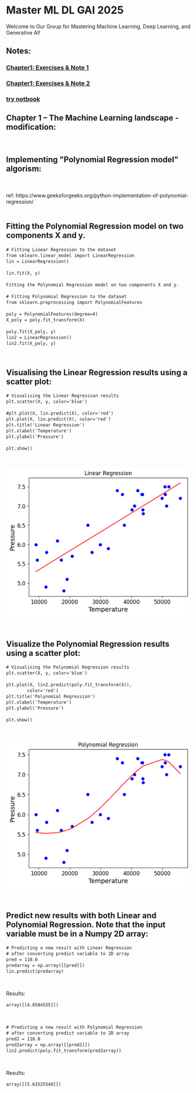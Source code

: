 # Master ML DL GAI 2025
Welcome to Our Group for Mastering Machine Learning, Deep Learning, and Generative AI!

## Notes:

### [Chapter1: Exercises & Note 1](https://github.com/Abdalla4AI/Master-ML_DL_GAI_2025/wiki/Chapter1:-Exercises-&-Note-1)</br>
### [Chapter1: Exercises & Note 2](https://github.com/Abdalla4AI/Master-ML_DL_GAI_2025/wiki/3.-Chaper1,-Exercises-&-Note-2)

### [try notbook](https://githubtocolab.com/Abdalla4AI/Master-ML_DL_GAI_2025/blob/main/Colab/01_the_machine_learning_landscape.ipynb)

## Chapter 1 – The Machine Learning landscape - modification:
</br>

## Implementing "Polynomial Regression model" algorism:
</br>
</br>
ref: https://www.geeksforgeeks.org/python-implementation-of-polynomial-regression/
</br>
</br>

## Fitting the Polynomial Regression model on two components X and y. 

```
# Fitting Linear Regression to the dataset
from sklearn.linear_model import LinearRegression
lin = LinearRegression()

lin.fit(X, y)

Fitting the Polynomial Regression model on two components X and y.

# Fitting Polynomial Regression to the dataset
from sklearn.preprocessing import PolynomialFeatures

poly = PolynomialFeatures(degree=4)
X_poly = poly.fit_transform(X)

poly.fit(X_poly, y)
lin2 = LinearRegression()
lin2.fit(X_poly, y)
```

</br>

## Visualising the Linear Regression results using a scatter plot:

```
# Visualising the Linear Regression results
plt.scatter(X, y, color='blue')

#plt.plot(X, lin.predict(X), color='red')
plt.plot(X, lin.predict(X), color='red')
plt.title('Linear Regression')
plt.xlabel('Temperature')
plt.ylabel('Pressure')

plt.show()
```
</br>

![Alt text of the image](https://github.com/Abdalla4AI/Master-ML_DL_GAI_2025/blob/main/images/01.png)

</br>

## Visualize the Polynomial Regression results using a scatter plot:

```
# Visualising the Polynomial Regression results
plt.scatter(X, y, color='blue')

plt.plot(X, lin2.predict(poly.fit_transform(X)),
		color='red')
plt.title('Polynomial Regression')
plt.xlabel('Temperature')
plt.ylabel('Pressure')

plt.show()
```
</br>

![Alt text of the image](https://github.com/Abdalla4AI/Master-ML_DL_GAI_2025/blob/main/images/02.png)

</br>

## Predict new results with both Linear and Polynomial Regression. Note that the input variable must be in a Numpy 2D array:

```
# Predicting a new result with Linear Regression
# after converting predict variable to 2D array
pred = 110.0
predarray = np.array([[pred]])
lin.predict(predarray)
```
</br>

Results: 
</br>

```
array([[4.8584555]])
```
</br>

```
# Predicting a new result with Polynomial Regression
# after converting predict variable to 2D array
pred2 = 110.0
pred2array = np.array([[pred2]])
lin2.predict(poly.fit_transform(pred2array))
```
</br>

Results: 

```
array([[5.63525549]])
```
